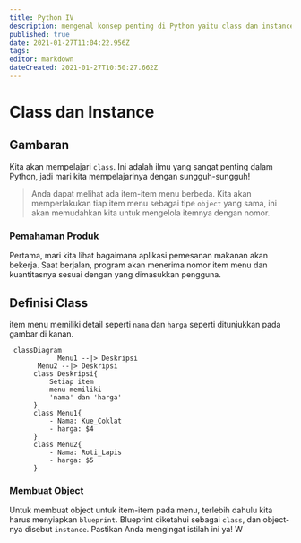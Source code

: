 ```yaml
---
title: Python IV
description: mengenal konsep penting di Python yaitu class dan instance
published: true
date: 2021-01-27T11:04:22.956Z
tags: 
editor: markdown
dateCreated: 2021-01-27T10:50:27.662Z
---
```


# Class dan Instance
## Gambaran
Kita akan mempelajari `class`. Ini adalah ilmu yang sangat penting dalam Python, jadi mari kita mempelajarinya dengan sungguh-sungguh!
> Anda dapat melihat ada item-item menu berbeda.
Kita akan memperlakukan tiap item menu sebagai tipe `object` yang sama, ini akan memudahkan kita untuk mengelola itemnya dengan nomor.
### Pemahaman Produk
Pertama, mari kita lihat bagaimana aplikasi pemesanan makanan akan bekerja. Saat berjalan, program akan menerima nomor item menu dan kuantitasnya sesuai dengan yang dimasukkan pengguna.
## Definisi Class
item menu memiliki detail seperti `nama` dan `harga` seperti ditunjukkan pada gambar di kanan.
```mermaid
 classDiagram
			Menu1 --|> Deskripsi
       Menu2 --|> Deskripsi
      class Deskripsi{
          Setiap item 
          menu memiliki 
          'nama' dan 'harga'
      }
      class Menu1{
          - Nama: Kue_Coklat
          - harga: $4
      }
      class Menu2{
          - Nama: Roti_Lapis
          - harga: $5
      }
```
### Membuat Object
Untuk membuat object untuk item-item pada menu, terlebih dahulu kita harus menyiapkan `blueprint`.
Blueprint diketahui sebagai `class`, dan object-nya disebut `instance`. Pastikan Anda mengingat istilah ini ya!
W